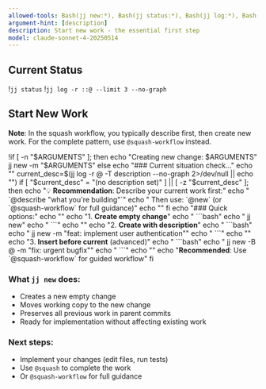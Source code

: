 ```yaml
---
allowed-tools: Bash(jj new:*), Bash(jj status:*), Bash(jj log:*), Bash(jj describe:*)
argument-hint: [description]
description: Start new work - the essential first step
model: claude-sonnet-4-20250514
---
```


## Current Status
!`jj status`
!`jj log -r ::@ --limit 3 --no-graph`

## Start New Work

**Note**: In the squash workflow, you typically describe first, then create new work.
For the complete pattern, use `@squash-workflow` instead.

!if [ -n "$ARGUMENTS" ]; then
  echo "Creating new change: $ARGUMENTS"
  jj new -m "$ARGUMENTS"
else
  echo "### Current situation check..."
  echo ""
  current_desc=$(jj log -r @ -T description --no-graph 2>/dev/null || echo "")
  if [ "$current_desc" = "(no description set)" ] || [ -z "$current_desc" ]; then
    echo "💡 **Recommendation**: Describe your current work first:"
    echo "   \`@describe \"what you're building\"\`"
    echo "   Then use: \`@new\` (or \`@squash-workflow\` for full guidance)"
    echo ""
  fi
  echo "### Quick options:"
  echo ""
  echo "1. **Create empty change**"
  echo "   \`\`\`bash"
  echo "   jj new"
  echo "   \`\`\`"
  echo ""
  echo "2. **Create with description**"
  echo "   \`\`\`bash"
  echo "   jj new -m \"feat: implement user authentication\""
  echo "   \`\`\`"
  echo ""
  echo "3. **Insert before current** (advanced)"
  echo "   \`\`\`bash"
  echo "   jj new -B @ -m \"fix: urgent bugfix\""
  echo "   \`\`\`"
  echo ""
  echo "**Recommended**: Use \`@squash-workflow\` for guided workflow"
fi

### What `jj new` does:

- Creates a new empty change
- Moves working copy to the new change
- Preserves all previous work in parent commits
- Ready for implementation without affecting existing work

### Next steps:
- Implement your changes (edit files, run tests)
- Use `@squash` to complete the work
- Or `@squash-workflow` for full guidance